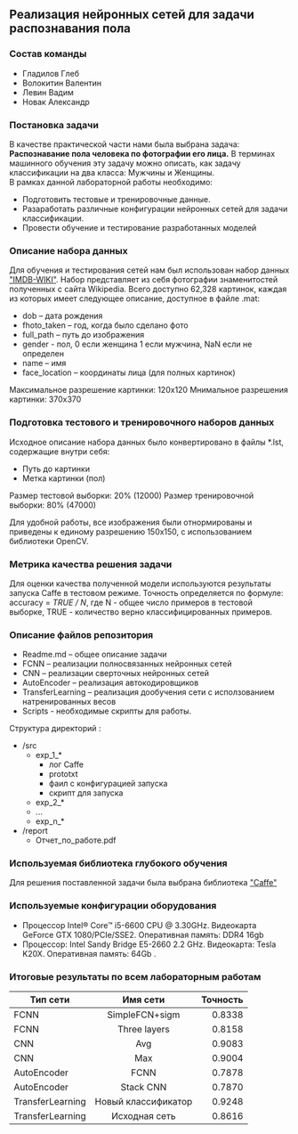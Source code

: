 ## Реализация нейронных сетей для задачи распознавания пола  
### Состав команды    

* Гладилов Глеб 
* Волокитин Валентин 
* Левин Вадим 
* Новак Александр 

### Постановка задачи

В качестве практической части нами была выбрана задача: **Pаспознаваниe пола человека по фотографии его лица.**
В терминах машинного обучения эту задачу можно описать, как задачу классификации на два класса: Мужчины и Женщины.   
В рамках данной лабораторной работы необходимо:
* Подготовить тестовые и тренировочные данные.
* Разаработать различные конфигурации нейронных сетей для задачи классификации.
* Провести обучение и тестирование разработанных моделей

### Описание набора данных

Для обучения и тестирования сетей нам был использован набор данных ["IMDB-WIKI"][dataset].
Набор представляет из себя фотографии знаменитостей полученных с сайта Wikipedia. Всего доступно 62,328 картинок, каждая из которых имеет следующее описание, доступное в файле .mat:
* dob – дата рождения
* fhoto_taken – год, когда было сделано фото
* full_path – путь до изображения
* gender - пол, 0 если женщина 1 если мужчина, NaN если не определен
* name – имя
* face_location – координаты лица (для полных картинок)

Максимальное разрешение картинки: 120x120
Мнимальное разрешения картинки: 370x370

### Подготовка тестового и тренировочного наборов данных

Исходное описание набора данных было конвертировано в файлы *.lst, содержащие внутри себя:
* Путь до картинки
* Метка картинки (пол)

Размер тестовой выборки: 20% (12000)
Размер тренировочной выборки: 80% (47000)

Для удобной работы, все изображения были отнормированы и приведены к единому разрешению 150x150, с использованием библиотеки OpenCV.

### Метрика качества решения задачи  

Для оценки качества полученной модели используются результаты запуска Caffe в тестовом режиме. Точность определяется по формуле:
accuracy = *TRUE / N*, где N - общее число примеров в тестовой выборке, TRUE - количество верно классифицированных примеров.


### Описание файлов репозитория  

* Readme.md – общее описание задачи
* FCNN – реализации полносвязанных нейронных сетей
* CNN – реализации сверточных нейронных сетей
* AutoEncoder – реализация автокодировщиков
* TransferLearning – реализация дообучения сети с исползованием натренированных весов 
* Scripts - необходимые скрипты для работы.

Структура директорий : 

* /src
	* exp_1_*
		* лог Caffe
		* prototxt
		* фаил с конфигурацией запуска 
		* скрипт для запуска
	* exp_2_*
	* ...
	* exp_n_*
* /report
	* Отчет_по_работе.pdf


### Используемая библиотека глубокого обучения

Для решения поставленной задачи была выбрана библиотека ["Caffe"][caffe]


### Используемые конфигурации оборудования

* Процессор Intel® Core™ i5-6600 CPU @ 3.30GHz. Видеокарта GeForce GTX 1080/PCIe/SSE2. Оперативная память: DDR4 16gb
* Процессор: Intel Sandy Bridge E5-2660 2.2 GHz. Видеокарта: Tesla K20X. Оперативная память: 64Gb .


### Итоговые результаты по всем лабораторным работам

| Тип сети        | Имя сети            | Точность    |
| --------------- |:-------------------:| -----------:|
|      FCNN       | SimpleFCN+sigm      |   0.8338    |
|      FCNN       | Three layers        |   0.8158    |
|      CNN        | Avg                 |   0.9083    |
|      CNN        | Max                 |   0.9004    |
|   AutoEncoder   | FCNN                |   0.7878    |
|   AutoEncoder   | Stack CNN           |   0.7870    |
| TransferLearning| Новый классификатор |   0.9248    |
| TransferLearning| Исходная сеть       |   0.8616    |

<!-- LINKS -->

[dataset]: https://data.vision.ee.ethz.ch/cvl/rrothe/imdb-wiki/
[caffe]: http://caffe.berkeleyvision.org/